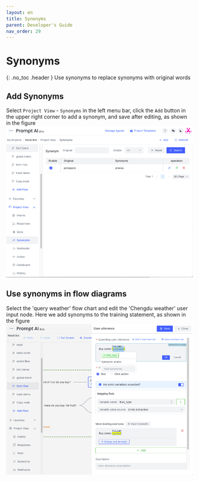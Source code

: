 ```yaml
---
layout: en
title: Synonyms
parent: Developer's Guide
nav_order: 29
---
```


# Synonyms
{: .no_toc .header }
Use synonyms to replace synonyms with original words

## Add Synonyms
Select `Project View` - `Synonyms` in the left menu bar, click the `Add` button in the upper right corner to add a synonym, and save after editing, as shown in the figure
![01-synonym](/assets/images/tutorial/synonym/01-synonym.png)

## Use synonyms in flow diagrams
Select the 'query weather' flow chart and edit the 'Chengdu weather' user input node. Here we add synonyms to the training statement, as shown in the figure
![03-synonym](/assets/images/tutorial/synonym/02-synonym.png)